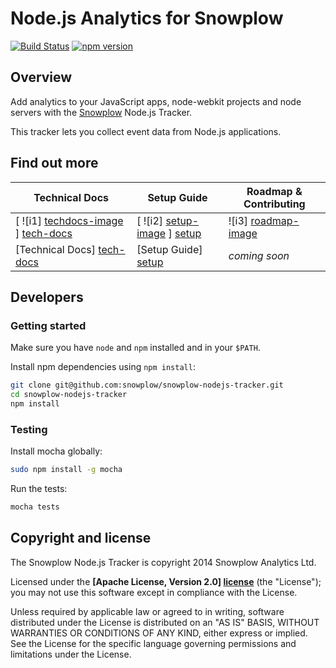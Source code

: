 # Node.js Analytics for Snowplow 

[![Build Status][travis-image]][travis]
[![npm version][npm-image]][npm-url]

## Overview

Add analytics to your JavaScript apps, node-webkit projects and node servers with the [Snowplow][snowplow] Node.js Tracker.

This tracker lets you collect event data from Node.js applications.

## Find out more

| Technical Docs              | Setup Guide           | Roadmap & Contributing               |         
|-----------------------------|-----------------------|--------------------------------------|
| [ ![i1] [techdocs-image] ] [tech-docs]      | [ ![i2] [setup-image] ] [setup]   | ![i3] [roadmap-image]                |
| [Technical Docs] [tech-docs] | [Setup Guide] [setup] | _coming soon_                        |

## Developers

### Getting started

Make sure you have `node` and `npm` installed and in your `$PATH`.

Install npm dependencies using `npm install`:

```bash
git clone git@github.com:snowplow/snowplow-nodejs-tracker.git
cd snowplow-nodejs-tracker
npm install
```

### Testing

Install mocha globally:

```bash
sudo npm install -g mocha
```

Run the tests:

```bash
mocha tests
```

## Copyright and license

The Snowplow Node.js Tracker is copyright 2014 Snowplow Analytics Ltd.

Licensed under the **[Apache License, Version 2.0] [license]** (the "License");
you may not use this software except in compliance with the License.

Unless required by applicable law or agreed to in writing, software
distributed under the License is distributed on an "AS IS" BASIS,
WITHOUT WARRANTIES OR CONDITIONS OF ANY KIND, either express or implied.
See the License for the specific language governing permissions and
limitations under the License.

[snowplow]: http://snowplowanalytics.com

[license]: http://www.apache.org/licenses/LICENSE-2.0

[travis-image]: https://travis-ci.org/snowplow/snowplow-nodejs-tracker.png?branch=master
[travis]: http://travis-ci.org/snowplow/snowplow-nodejs-tracker
[npm-url]: http://badge.fury.io/js/snowplow-nodejs-tracker
[npm-image]: https://badge.fury.io/js/snowplow-nodejs-tracker.svg

[tech-docs]: https://github.com/snowplow/snowplow/wiki/nodejs-tracker
[techdocs-image]: https://d3i6fms1cm1j0i.cloudfront.net/github/images/techdocs.png
[setup]: https://github.com/snowplow/snowplow/wiki/nodejs-tracker-setup
[setup-image]: https://d3i6fms1cm1j0i.cloudfront.net/github/images/setup.png
[roadmap-image]: https://d3i6fms1cm1j0i.cloudfront.net/github/images/roadmap.png
